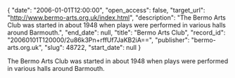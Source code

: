 {
  "date": "2006-01-01T12:00:00", 
  "open_access": false, 
  "target_url": "http://www.bermo-arts.org.uk/index.html", 
  "description": "The Bermo Arts Club was started in about 1948 when plays were performed in various halls around Barmouth.", 
  "end_date": null, 
  "title": "Bermo Arts Club", 
  "record_id": "20060101T120000/2u86k3Pn+rffUf7JaKB2iA==", 
  "publisher": "bermo-arts.org.uk", 
  "slug": 48722, 
  "start_date": null
}

The Bermo Arts Club was started in about 1948 when plays were performed in various halls around Barmouth.